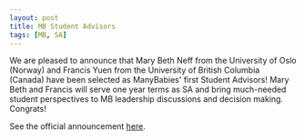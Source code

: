 ```yaml
---
layout: post
title: MB Student Advisors
tags: [MB, SA]
---
```


We are pleased to announce that Mary Beth Neff from the University of Oslo (Norway) and Francis Yuen from the University of British Columbia (Canada) have been selected as ManyBabies' first Student Advisors! Mary Beth and Francis will serve one year terms as SA and bring much-needed student perspectives to MB leadership discussions and decision making. Congrats!

See the official announcement [here](https://mailchi.mp/60c4ccd8a297/mb-2022studentadvisors?e=121b29a6d4).